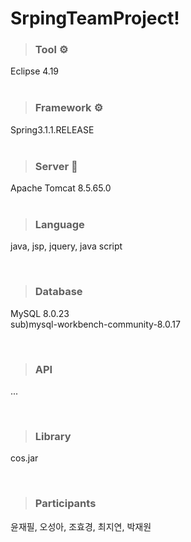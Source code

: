 # SrpingTeamProject!

> ### Tool ⚙️ <br>
Eclipse 4.19 <br>
<br>

> ### Framework ⚙️ <br>
Spring3.1.1.RELEASE <br>
<br>

> ### Server 💫 <br>
Apache Tomcat 8.5.65.0<br>
<br>

> ### Language<br>
java, jsp, jquery, java script<br>

<br>

> ### Database<br>
MySQL 8.0.23<br>
sub)mysql-workbench-community-8.0.17<br>

<br>

> ### API<br>
...<br>

<br>


> ### Library<br>
cos.jar<br>

<br>

> ### Participants<br>

윤재필, 오성아, 조효경, 최지연, 박재원<br>
<br>

